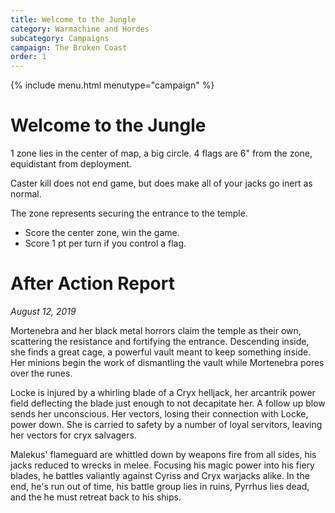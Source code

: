 ```yaml
---
title: Welcome to the Jungle
category: Warmachine and Hordes
subcategory: Campaigns
campaign: The Broken Coast
order: 1
---
```


{% include menu.html menutype="campaign" %}

# Welcome to the Jungle

1 zone lies in the center of map, a big circle.
4 flags are 6" from the zone, equidistant from deployment. 

Caster kill does not end game, but does make all of your jacks go inert as normal.

The zone represents securing the entrance to the temple.

* Score the center zone, win the game.
* Score 1 pt per turn if you control a flag. 

# After Action Report

*August 12, 2019* 

Mortenebra and her black metal horrors claim the temple as their own, scattering the resistance and fortifying the entrance. Descending inside, she finds a great cage, a powerful vault meant to keep something inside. Her minions begin the work of dismantling the vault while Mortenebra pores over the runes.

Locke is injured by a whirling blade of a Cryx helljack, her arcantrik power field deflecting the blade just enough to not decapitate her. A follow up blow sends her unconscious. Her vectors, losing their connection with Locke, power down. She is carried to safety by a number of loyal servitors, leaving her vectors for cryx salvagers.

Malekus' flameguard are whittled down by weapons fire from all sides, his jacks reduced to wrecks in melee. Focusing his magic power into his fiery blades, he battles valiantly against Cyriss and Cryx warjacks alike. In the end, he's run out of time, his battle group lies in ruins, Pyrrhus lies dead, and the he must retreat back to his ships.
